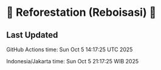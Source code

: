 
# 🌳 Reforestation (Reboisasi) 🌲

## Last Updated

GitHub Actions time: Sun Oct  5 14:17:25 UTC 2025

Indonesia/Jakarta time: Sun Oct  5 21:17:25 WIB 2025
